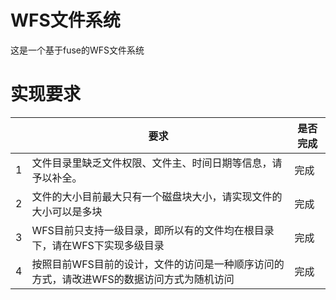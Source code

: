 # WFS文件系统

这是一个基于fuse的WFS文件系统

# 实现要求
| |要求 |是否完成 |
|----------------|--------------------------------| ------------------------------|
|1|文件目录里缺乏文件权限、文件主、时间日期等信息，请予以补全。 |完成|
|2|文件的大小目前最大只有一个磁盘块大小，请实现文件的大小可以是多块 |完成|
|3 |WFS目前只支持一级目录，即所以有的文件均在根目录下，请在WFS下实现多级目录|完成|
| 4|按照目前WFS目前的设计，文件的访问是一种顺序访问的方式，请改进WFS的数据访问方式为随机访问| 完成|
